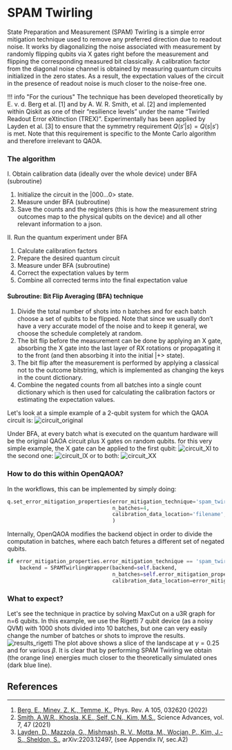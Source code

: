 # SPAM Twirling 

State Preparation and Measurement (SPAM) Twirling is a simple error mitigation technique used to remove any preferred direction due to readout noise.  It works by diagonalizing the noise associated with measurement by randomly flipping qubits via X gates right before the measurement and flipping the corresponding measured bit classically. 
A calibration factor from the diagonal noise channel is obtained by measuring quantum circuits initialized in the zero states. As a result, the expectation values of the circuit in the presence of readout noise is much closer to the noise-free one.

!!! info "For the curious"
    The technique has been developed theoretically by E. v. d. Berg et al. [1] and by A. W. R. Smith, et al. [2] and implemented within Qiskit as one of their “resilience levels” under the name “Twirled Readout Error eXtinction (TREX)”. Experimentally has been applied by Layden et al. [3] to ensure that the  symmetry requirement $Q(s'| s) = Q(s |s')$ is met. Note that this requirement is specific to the Monte Carlo algorithm and therefore irrelevant to QAOA. 


### The algorithm
I. Obtain calibration data (ideally over the whole device) under BFA (subroutine)

1. Initialize the circuit in the |000…0> state.
2. Measure under BFA (subroutine)
3. Save the counts and the registers (this is how the measurement string outcomes map to the physical qubits on the device) and all other relevant information to a json. 

II. Run the quantum experiment under BFA 

1. Calculate calibration factors 
2. Prepare the desired quantum circuit 
3. Measure under BFA (subroutine)
4. Correct the expectation values by term 
5. Combine all corrected terms into the final expectation value

#### Subroutine: Bit Flip Averaging (BFA) technique

1. Divide the total number of shots into n batches and for each batch choose a set of qubits to be flipped. Note that since we usually don’t have a very accurate model of the noise and to keep it general, we choose the schedule completely at random.
2. The bit flip before the measurement can be done by applying an X gate, absorbing the X gate into the last layer of RX rotations or propagating it to the front (and then absorbing it into the initial |+> state). 
3. The bit flip after the measurement is performed by applying a classical not to the outcome bitstring, which is implemented as changing the keys in the count dictionary. 
4. Combine the negated counts from all batches into a single count dictionary which is then used for calculating the calibration factors or estimating the expectation values.

Let's look at a simple example of a 2-qubit system for which the QAOA circuit is:
![circuit_original](/img/spam_twirling_circuit_0.png)

Under BFA, at every batch what is executed on the quantum hardware will be the original QAOA circuit plus X gates on random qubits. for this very simple example, the X gate can be applied to the first qubit:
![circuit_XI](/img/spam_twirling_circuit_2.png)
to the second one:
![circuit_IX](/img/spam_twirling_circuit_3.png)
or to both:
![circuit_XX](/img/spam_twirling_circuit_1.png)

### How to do this within OpenQAOA?

In the workflows, this can be implemented by simply doing:
```Python
q.set_error_mitigation_properties(error_mitigation_technique='spam_twirling', 
                                  n_batches=4,
                                  calibration_data_location='filename',
                                  )
```

Internally, OpenQAOA modifies the backend object in order to divide the computation in batches, where each batch fetures a different set of negated qubits.
```Python
if error_mitigation_properties.error_mitigation_technique == 'spam_twirling':
    backend = SPAMTwirlingWrapper(backend=self.backend,
                                  n_batches=self.error_mitigation_properties.n_batches,
                                  calibration_data_location=error_mitigation_properties.calibration_data_location)
```

### What to expect?
Let's see the technique in practice by solving MaxCut on a u3R graph for n=6 qubits. In this example, we use the Rigetti 7 qubit device (as a noisy QVM) with 1000 shots divided into 10 batches, but one can very easily change the number of batches or shots to improve the results.
![results_rigetti](/img/spam_twirling_results_rigetti.png)
The plot above shows a slice of the landscape at $\gamma=0.25$ and for various $\beta$. It is clear that by performing SPAM Twirling we obtain (the orange line) energies much closer to the theoretically simulated ones (dark blue line). 

## References
----------
1. [Berg, E., Minev, Z. K., Temme, K.](https://journals.aps.org/pra/abstract/10.1103/PhysRevA.105.032620), Phys. Rev. A 105, 032620 (2022) 
2. [Smith, A.W.R., Khosla, K.E., Self, C.N., Kim, M.S.](https://www.science.org/doi/10.1126/sciadv.abi8009),  Science Advances, vol. 7, 47 (2021)
3. [Layden, D., Mazzola, G., Mishmash, R. V., Motta, M., Wocjan, P., Kim, J.-S., Sheldon, S.](https://arxiv.org/abs/2203.12497), arXiv:2203.12497, (see Appendix IV, sec.A2)
